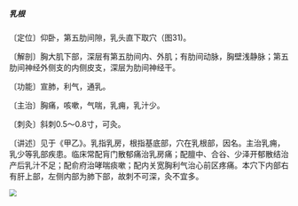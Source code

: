 ##### 乳根

〔定位〕仰卧，第五肋间隙，乳头直下取穴（图31)。

〔解剖〕胸大肌下部，深层有第五肋间内、外肌；有肋间动脉，胸壁浅静脉；第五肋间神经外侧支的内侧皮支，深层为肋间神经干。

〔功能〕宣肺，利气，通乳。

〔主治〕胸痛，咳嗽，气喘，乳痈，乳汁少。

〔刺灸〕斜刺0.5〜0.8寸，可灸。

〔讲述〕见于《甲乙》。乳指乳房，根指基底部，穴在乳根部，因名。主治乳痈，乳少等乳部疾患。临床常配肓门散郁痛治乳房痛；配膻中、合谷、少泽开郁散结治产后乳汁不足；配俞府治哮喘痰嗽；配内关宽胸利气治心前区疼痛。本穴下内部右有肝上部，左侧内部为肺下部，故刺不可深，灸不宜多。

<img src="img/图31.jpg" style="zoom:80%;" />
